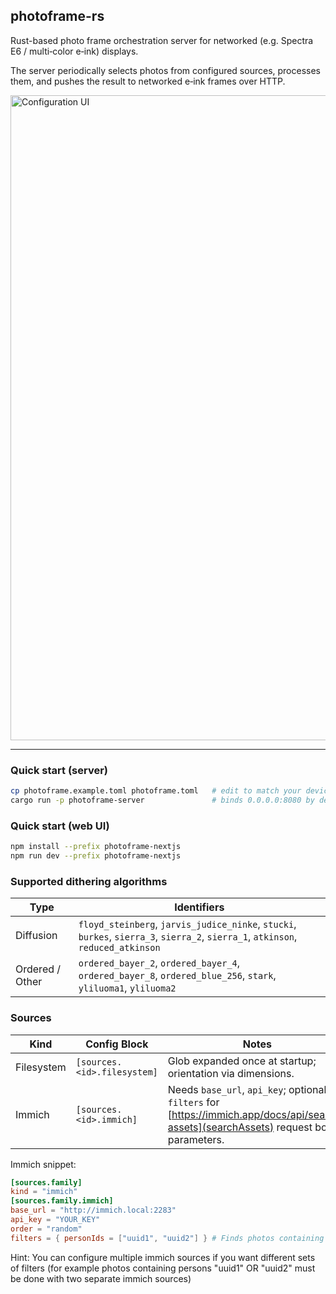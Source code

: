 ## photoframe-rs

Rust-based photo frame orchestration server for networked (e.g. Spectra E6 / multi‑color e‑ink) displays.

The server periodically selects photos from configured sources, processes them, and pushes the result to networked e‑ink frames over HTTP.

<img width="902" height="1032" alt="Configuration UI" src="https://github.com/user-attachments/assets/6a9694c9-4455-487e-a757-4120b76f0c55" />

---
### Quick start (server)
```bash
cp photoframe.example.toml photoframe.toml   # edit to match your devices & sources
cargo run -p photoframe-server               # binds 0.0.0.0:8080 by default
```

### Quick start (web UI)
```bash
npm install --prefix photoframe-nextjs
npm run dev --prefix photoframe-nextjs
```

### Supported dithering algorithms
Type | Identifiers
-----|------------
Diffusion | `floyd_steinberg`, `jarvis_judice_ninke`, `stucki`, `burkes`, `sierra_3`, `sierra_2`, `sierra_1`, `atkinson`, `reduced_atkinson`
Ordered / Other | `ordered_bayer_2`, `ordered_bayer_4`, `ordered_bayer_8`, `ordered_blue_256`, `stark`, `yliluoma1`, `yliluoma2`

### Sources
Kind | Config Block | Notes
-----|--------------|------
Filesystem | `[sources.<id>.filesystem]` | Glob expanded once at startup; orientation via dimensions.
Immich | `[sources.<id>.immich]` | Needs `base_url`, `api_key`; optional `filters` for [https://immich.app/docs/api/search-assets](searchAssets) request body parameters.

Immich snippet:
```toml
[sources.family]
kind = "immich"
[sources.family.immich]
base_url = "http://immich.local:2283"
api_key = "YOUR_KEY"
order = "random"
filters = { personIds = ["uuid1", "uuid2"] } # Finds photos containing both persons "uuid1" AND "uuid2"
```

Hint: You can configure multiple immich sources if you want different sets of filters (for example photos containing persons "uuid1" OR "uuid2" must be done with two separate immich sources)
